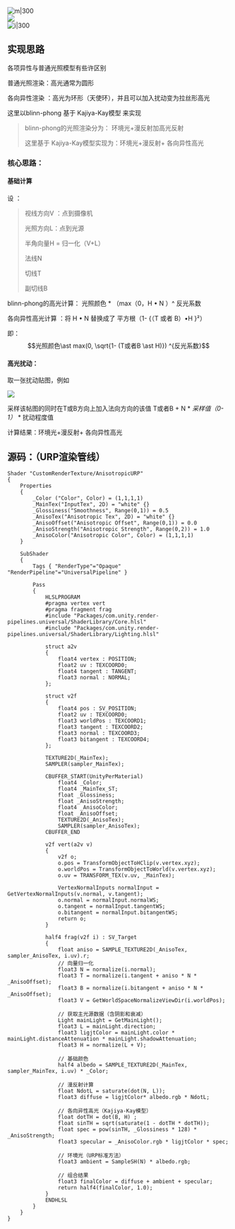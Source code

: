 ![m|300](https://icnxzw1mfgwe.feishu.cn/space/api/box/stream/download/asynccode/?code=NmM0OWRjM2Y0YWUyZTE3OTJjOGE5Y2M2M2EwZmJmMGVfRUs4Q2FYSUNvbWFXd0lQcDdoY2VUeVc1Z0NuV0k1TlBfVG9rZW46SUFmemI3VzdzbzdreUd4ZDN6bmNIendmblhnXzE3NDMwODU3MTU6MTc0MzA4OTMxNV9WNA)
<img  src ="https://icnxzw1mfgwe.feishu.cn/space/api/box/stream/download/asynccode/?code=NmM0OWRjM2Y0YWUyZTE3OTJjOGE5Y2M2M2EwZmJmMGVfRUs4Q2FYSUNvbWFXd0lQcDdoY2VUeVc1Z0NuV0k1TlBfVG9rZW46SUFmemI3VzdzbzdreUd4ZDN6bmNIendmblhnXzE3NDMwODU3MTU6MTc0MzA4OTMxNV9WNA"
 style = "
 size: 50%;
 display: block;
  margin: 0 auto;
"
/>
![i|300](https://icnxzw1mfgwe.feishu.cn/space/api/box/stream/download/asynccode/?code=MDZhZWIwYjhmZDM5ZDRiMWViNDdlMGNkYmI2ZGExYWVfYXB1c2l2YmR3enh1QWRrQmpQaHNoOUZYM3hRUlVxbFJfVG9rZW46T1llOGJpR1Jqb2Nic254WUluZmNldXZ5blVmXzE3NDMwODU3MTU6MTc0MzA4OTMxNV9WNA)

## 实现思路

各项异性与普通光照模型有些许区别

普通光照渲染：高光通常为圆形

各向异性渲染 ：高光为环形（天使环），并且可以加入扰动变为拉丝形高光

这里以blinn-phong 基于 Kajiya-Kay模型 来实现

> blinn-phong的光照渲染分为： 环境光+漫反射加高光反射
> 
> 这里基于 Kajiya-Kay模型实现为：环境光+漫反射+ 各向异性高光

  

### 核心思路：

  

#### 基础计算

设 ：

> 视线方向V ：点到摄像机
> 
> 光照方向L：点到光源
> 
> 半角向量H = 归一化（V+L）
> 
> 法线N
> 
> 切线T
> 
> 副切线B

  

blinn-phong的高光计算： 光照颜色 * （max（0，H • N ）^ 反光系数

  

各向异性高光计算 ：将 H • N 替换成了 平方根（1- {（T 或者 B）•H }²）

  

即：$$光照颜色\ast max(0, \sqrt{1- (T或者B \ast H)}) ^{反光系数}$$

  

#### 高光扰动：

取一张扰动贴图，例如

![](https://icnxzw1mfgwe.feishu.cn/space/api/box/stream/download/asynccode/?code=MzUzNzIxNGUxZjA3M2E1YWQyYzBiMjA0MWVjMTRkY2NfeFk5NWFJUDl4cXpHV3pCN09kWHBEVmJsUXlWNTBCTUlfVG9rZW46WU9Sb2JCWFVObzRNOW94ZnRraWNpN1J0bk9lXzE3NDMwODU3MTU6MTc0MzA4OTMxNV9WNA)

采样该帖图的同时在T或B方向上加入法向方向的该值 T或者B + N * _采样值（0-1）_ * 扰动程度值

  

计算结果：环境光+漫反射+ 各向异性高光

  

## 源码：（URP渲染管线）

```OpenGL
Shader "CustomRenderTexture/AnisotropicURP"
{
    Properties
    {
        _Color ("Color", Color) = (1,1,1,1)
        _MainTex("InputTex", 2D) = "white" {}
        _Glossiness("Smoothness", Range(0,1)) = 0.5
        _AnisoTex("Anisotropic Tex", 2D) = "white" {}
        _AnisoOffset("Anisotropic Offset", Range(0,1)) = 0.0
        _AnisoStrength("Anisotropic Strength", Range(0,2)) = 1.0
        _AnisoColor("Anisotropic Color", Color) = (1,1,1,1)
    }

    SubShader
    {
        Tags { "RenderType"="Opaque" "RenderPipeline"="UniversalPipeline" }

        Pass
        {
            HLSLPROGRAM
            #pragma vertex vert
            #pragma fragment frag
            #include "Packages/com.unity.render-pipelines.universal/ShaderLibrary/Core.hlsl"
            #include "Packages/com.unity.render-pipelines.universal/ShaderLibrary/Lighting.hlsl"

            struct a2v
            {
                float4 vertex : POSITION;
                float2 uv : TEXCOORD0;
                float4 tangent : TANGENT;
                float3 normal : NORMAL;
            };

            struct v2f
            {
                float4 pos : SV_POSITION;
                float2 uv : TEXCOORD0;
                float3 worldPos : TEXCOORD1;
                float3 tangent : TEXCOORD2;
                float3 normal : TEXCOORD3;
                float3 bitangent : TEXCOORD4;
            };

            TEXTURE2D(_MainTex);
            SAMPLER(sampler_MainTex);
            
            CBUFFER_START(UnityPerMaterial)
                float4 _Color;
                float4 _MainTex_ST;
                float _Glossiness;
                float _AnisoStrength;
                float4 _AnisoColor;
                float _AnisoOffset;
                TEXTURE2D(_AnisoTex);
                SAMPLER(sampler_AnisoTex);
            CBUFFER_END

            v2f vert(a2v v)
            {
                v2f o;
                o.pos = TransformObjectToHClip(v.vertex.xyz);
                o.worldPos = TransformObjectToWorld(v.vertex.xyz);
                o.uv = TRANSFORM_TEX(v.uv, _MainTex);
                
                VertexNormalInputs normalInput = GetVertexNormalInputs(v.normal, v.tangent);
                o.normal = normalInput.normalWS;
                o.tangent = normalInput.tangentWS;
                o.bitangent = normalInput.bitangentWS;
                return o;
            }

            half4 frag(v2f i) : SV_Target
            {
                float aniso = SAMPLE_TEXTURE2D(_AnisoTex, sampler_AnisoTex, i.uv).r;
                // 向量归一化
                float3 N = normalize(i.normal);
                float3 T = normalize(i.tangent + aniso * N * _AnisoOffset);
                float3 B = normalize(i.bitangent + aniso * N * _AnisoOffset);
                float3 V = GetWorldSpaceNormalizeViewDir(i.worldPos);
                
                // 获取主光源数据（含阴影和衰减）
                Light mainLight = GetMainLight();
                float3 L = mainLight.direction;
                float3 ligjtColor = mainLight.color * mainLight.distanceAttenuation * mainLight.shadowAttenuation;
                float3 H = normalize(L + V);
                
                // 基础颜色
                half4 albedo = SAMPLE_TEXTURE2D(_MainTex, sampler_MainTex, i.uv) * _Color;
                
                // 漫反射计算
                float NdotL = saturate(dot(N, L));
                float3 diffuse = ligjtColor* albedo.rgb * NdotL;
                
                // 各向异性高光（Kajiya-Kay模型）
                float dotTH = dot(B, H) ;
                float sinTH = sqrt(saturate(1 - dotTH * dotTH));
                float spec = pow(sinTH, _Glossiness * 128) * _AnisoStrength;
                float3 specular = _AnisoColor.rgb * ligjtColor * spec;
                
                // 环境光（URP标准方法）
                float3 ambient = SampleSH(N) * albedo.rgb;
                
                // 组合结果
                float3 finalColor = diffuse + ambient + specular;
                return half4(finalColor, 1.0);
            }
            ENDHLSL
        }
    }
}

```

